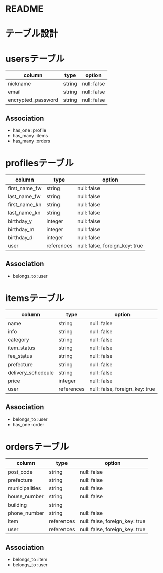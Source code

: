 # README

# テーブル設計

# usersテーブル
| column             | type   | option      |
| ------------------ | ------ | ----------- |
| nickname           | string | null: false |
| email              | string | null: false |
| encrypted_password | string | null: false |

## Association
- has_one :profile
- has_many :items
- has_many :orders


# profilesテーブル
| column             | type       | option                         |
| ------------------ | ---------- | ------------------------------ |
| first_name_fw      | string     | null: false                    |
| last_name_fw       | string     | null: false                    |
| first_name_kn      | string     | null: false                    |
| last_name_kn       | string     | null: false                    |
| birthday_y         | integer    | null: false                    |
| birthday_m         | integer    | null: false                    |
| birthday_d         | integer    | null: false                    |
| user               | references | null: false, foreign_key: true |

## Association
- belongs_to :user


# itemsテーブル
| column             | type       | option                         |
| ------------------ | ---------- | ------------------------------ |
| name               | string     | null: false                    |
| info               | string     | null: false                    |
| category           | string     | null: false                    |
| item_status        | string     | null: false                    |
| fee_status         | string     | null: false                    |
| prefecture         | string     | null: false                    |
| delivery_schedeule | string     | null: false                    |
| price              | integer    | null: false                    |
| user               | references | null: false, foreign_key: true | 

## Association
- belongs_to :user
- has_one :order


# ordersテーブル
| column         | type       | option                         |
| -------------- | ---------- | ------------------------------ |
| post_code      | string     | null: false                    |
| prefecture     | string     | null: false                    |
| municipalities | string     | null: false                    |
| house_number   | string     | null: false                    |
| building       | string     |                                |
| phone_number   | string     | null: false                    |
| item           | references | null: false, foreign_key: true |
| user           | references | null: false, foreign_key: true |

## Association
- belongs_to :item
- belongs_to :user
